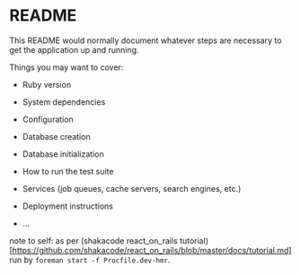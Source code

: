 # README

This README would normally document whatever steps are necessary to get the
application up and running.

Things you may want to cover:

* Ruby version

* System dependencies

* Configuration

* Database creation

* Database initialization

* How to run the test suite

* Services (job queues, cache servers, search engines, etc.)

* Deployment instructions

* ...


note to self: as per (shakacode react_on_rails tutorial)[https://github.com/shakacode/react_on_rails/blob/master/docs/tutorial.md] run by `foreman start -f Procfile.dev-hmr`.